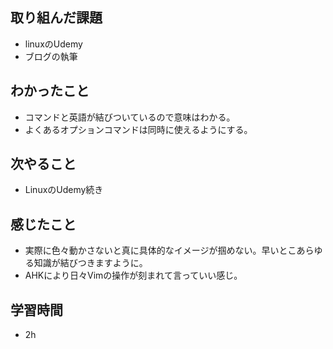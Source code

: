 ## 取り組んだ課題
- linuxのUdemy
- ブログの執筆

## わかったこと
- コマンドと英語が結びついているので意味はわかる。
- よくあるオプションコマンドは同時に使えるようにする。

## 次やること
- LinuxのUdemy続き

## 感じたこと
- 実際に色々動かさないと真に具体的なイメージが掴めない。早いとこあらゆる知識が結びつきますように。
- AHKにより日々Vimの操作が刻まれて言っていい感じ。

## 学習時間
- 2h

